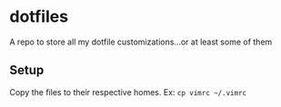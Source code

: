# dotfiles

A repo to store all my dotfile customizations...or at least some of them

## Setup

Copy the files to their respective homes. Ex: `cp vimrc ~/.vimrc`
